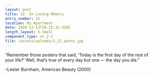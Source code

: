 ```yaml
---
layout: post
title: 22. In Loving Memory
entry_number: 22
location: My Apartment
date: 2020-12-13T16:25:32.420Z
length_layout: X-Small
component_type: xs_2-2
file: /assets/uploads/3_22_quote.jpg
---
```

“Remember those posters that said, ‘Today is the first day of the rest of your life?’ Well, that’s true of every day but one — the day you die.” 

–Lester Burnham, American Beauty (2000)